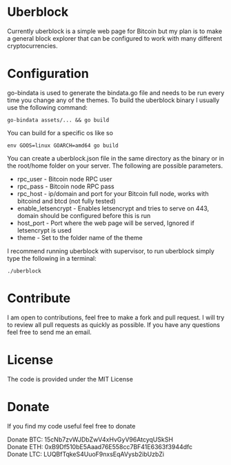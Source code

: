 Uberblock
=========
Currently uberblock is a simple web page for Bitcoin but
my plan is to make a general block explorer that can be configured
to work with many different cryptocurrencies.

Configuration
=============

go-bindata is used to generate the bindata.go file and needs 
to be run every time you change any of the themes. To build the
uberblock binary I usually use the following command:

```
go-bindata assets/... && go build
```

You can build for a specific os like so

```
env GOOS=linux GOARCH=amd64 go build 
```

You can create a uberblock.json file in the same directory as
the binary or in the root/home folder on your server. The following
are possible parameters.

- rpc_user - Bitcoin node RPC user
- rpc_pass - Bitcoin node RPC pass
- rpc_host - ip/domain and port for your Bitcoin full node, works with bitcoind and btcd (not fully tested)
- enable_letsencrypt - Enables letsencrypt and tries to serve on 443, domain should be configured before this is run
- host_port - Port where the web page will be served, Ignored if letsencrypt is used
- theme - Set to the folder name of the theme

I recommend running uberblock with supervisor, to run uberblock simply type the following in a terminal:

```
./uberblock
```

Contribute
==========
I am open to contributions, feel free to make a fork 
and pull request. I will try to review all pull requests
as quickly as possible. If you have any questions feel free
to send me an email.

License
=======

The code is provided under the MIT License

Donate
======

If you find my code useful feel free to donate

Donate BTC: 15cNb7zvWJDbZwV4xHvGyV96AtcyqUSkSH   
Donate ETH: 0xB9Df510bE5Aaad76E558cc7BF41E6363f3944dfc   
Donate LTC: LUQBfTqkeS4UuoF9nxsEqAVysb2ibUzbZi